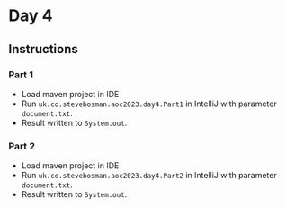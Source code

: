 # Day 4

## Instructions

### Part 1

* Load maven project in IDE
* Run `uk.co.stevebosman.aoc2023.day4.Part1` in IntelliJ with parameter `document.txt`.
* Result written to `System.out`.

### Part 2

* Load maven project in IDE
* Run `uk.co.stevebosman.aoc2023.day4.Part2` in IntelliJ with parameter `document.txt`.
* Result written to `System.out`.
